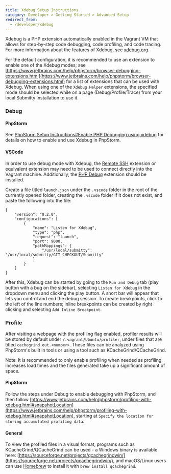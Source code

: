 ```yaml
---
title: Xdebug Setup Instructions
category: Developer > Getting Started > Advanced Setup
redirect_from:
  - /developer/xdebug
---
```


Xdebug is a PHP extension automatically enabled in the Vagrant VM that allows for step-by-step code debugging, code profiling, and code tracing. For more information about the features of Xdebug, see [xdebug.org](https://xdebug.org/).

For the default configuration, it is recommended to use an extension to enable one of the Xdebug modes; see [https://www.jetbrains.com/help/phpstorm/browser-debugging-extensions.html](https://www.jetbrains.com/help/phpstorm/browser-debugging-extensions.html) for a list of extensions that can be used with Xdebug. When using one of the `Xdebug Helper` extensions, the specified mode should be selected while on a page (Debug/Profile/Trace) from your local Submitty installation to use it.

### Debug

#### PhpStorm

See [PhpStorm Setup Instructions#Enable PHP Debugging using xdebug](/developer/phpstorm#enable-php-debugging-using-xdebug) for details on how to enable and use Xdebug in PhpStorm.

#### VSCode

In order to use debug mode with Xdebug, the [Remote SSH](https://marketplace.visualstudio.com/items?itemName=ms-vscode-remote.remote-ssh) extension or equivalent extension may need to be used to connect directly into the Vagrant machine. Additionally, the [PHP Debug](https://marketplace.visualstudio.com/items?itemName=xdebug.php-debug) extension should be installed.

Create a file titled `launch.json` under the `.vscode` folder in the root of the currently opened folder, creating the `.vscode` folder if it does not exist, and paste the following into the file:

```
{
    "version": "0.2.0",
    "configurations": [
        {
            "name": "Listen for Xdebug",
            "type": "php",
            "request": "launch",
            "port": 9000,
            "pathMappings": {
                "/usr/local/submitty": "/usr/local/submitty/GIT_CHECKOUT/Submitty"
            }
        }
    ]
}
```

After this, Xdebug can be started by going to the `Run and Debug` tab (play button with a bug on the sidebar), selecting `Listen for Xdebug` in the dropdown menu and clicking the play button. A short bar will appear that lets you control and end the debug session. To create breakpoints, click to the left of the line numbers; inline breakpoints can be created by right clicking and selecting `Add Inline Breakpoint`.

### Profile

After visiting a webpage with the profiling flag enabled, profiler results will be stored by default under `/.vagrant/Ubuntu/profiler`, under files that are titled `cachegrind.out.<number>`. These files can be analyzed using PhpStorm's built in tools or using a tool such as KCacheGrind/QCacheGrind.

Note: It is recommended to only enable profiling when needed as profiling increases load times and the files generated take up a significant amount of space.

#### PhpStorm

Follow the steps under Debug to enable debugging with PhpStorm, and then follow [https://www.jetbrains.com/help/phpstorm/profiling-with-xdebug.html#snapshotLocation](https://www.jetbrains.com/help/phpstorm/profiling-with-xdebug.html#snapshotLocation), starting at `Specify the location for storing accumulated profiling data`. 

#### General

To view the profiled files in a visual format, programs such as KCacheGrind/QCacheGrind can be used - a Windows binary is available here: [https://sourceforge.net/projects/qcachegrindwin/](https://sourceforge.net/projects/qcachegrindwin/), and macOS/Linux users can use [Homebrew](https://brew.sh/) to install it with `brew install qcachegrind`.
